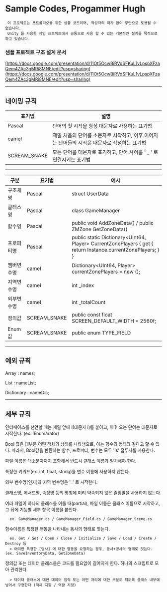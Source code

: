 # Sample Codes, Progammer Hugh

     이 프로젝트는 포트폴리오를 위한 샘플 코드이며, 작성자의 허가 없이 무단으로 도용될 수 없습니다.
     Unity 를 사용한 게임 프로젝트에서 공통으로 사용 할 수 있는 기본적인 설계를 목적으로 하고 있습니다.

### 샘플 프로젝트 구조 설계 문서
[https://docs.google.com/presentation/d/11Ot5OcwBiRVdSFKuL1vLpspXFzaQem4ZAc3gMRi8MNE/edit?usp=sharing](https://docs.google.com/presentation/d/11Ot5OcwBiRVdSFKuL1vLpspXFzaQem4ZAc3gMRi8MNE/edit?usp=sharing)


-----------------------------------------------------------------------------------------------------------------------------

## 네이밍 규칙
| 표기법     |    설명                                                                                                      |
|--------|-----------------------------------------------------------------------------------------------------------------------------|
| Pascal        |    단어의 첫 시작을 항상 대문자로 사용하는 표기법                                                                                        |
| camel        |    제일 처음의 단어를 소문자로 시작하고, 이후 이어지는 단어들의 시작은 대문자로 작성하는 표기법                                                                                     |
| SCREAM_SNAKE        |       모든 단어를 대문자로 표기하고, 단어 사이를 ' _ ' 로 연결시키는 표기법                                            |

-----------------------------------------------------------------------------------------------------------------------------

| 구분     | 표기법           | 예시                                                                                                           |
|--------|---------------|--------------------------------------------------------------------------------------------------------------|
| 구조체명   | Pascal        | struct UserData                                                                                              |
| 클래스명   | Pascal        | class GameManager                                                                                            |
| 함수명    | Pascal        | public void AddZoneData() / public ZMZone GetZoneData()                                                      |
| 프로퍼티명  | Pascal        | public static Dictionary<UInt64, Player> CurrentZonePlayers { get { return Instance.currentZonePlayers; } }  |
| 멤버변수명  | camel         | Dictionary<UInt64, Player> currentZonePlayers = new ();                                                      |
| 지역변수명  | camel         | int _index                                                                                                   |
| 외부변수명  | camel         | int _totalCount                                                                                              |
| 정의값    | SCREAM_SNAKE  | public const float SCREEN_DEFAULT_WIDTH = 2560f;                                                             |
| Enum 값 | SCREAM_SNAKE  | public enum TYPE_FIELD                                                                                       |

-----------------------------------------------------------------------------------------------------------------------------


## 예외 규칙

Array :	names;

List : nameList;

Dictionary : nameDic;

-----------------------------------------------------------------------------------------------------------------------------

## 세부 규칙

인터페이스를 선언할 때는 제일 앞에 I(대문자 i)를 붙이고, 이후 오는 단어는 대문자로 시작한다. (ex. IEnumarator)

Bool 값은 대부분 어떤 객체의 상태를 나타냄으로, 이는 함수의 형태와 같다고 할 수 있다.
따라서, Bool값을 반환하는 함수, 프로퍼티, 변수는 모두 'Is' 접두사를 사용한다.

     
파일 이름은 대소문자까지 포함해서 반드시 클래스 이름과 일치해야 한다.		

특정한 키워드(ex. int, float, string)를 변수 이름에 사용하지 않는다.			

외부 변수명(인자)과 지역 변수명은 '_' 로 시작한다.

클래스명, 메서드명, 속성명 등의 명칭에 미리 약속되지 않은 줄임말을 사용하지 않는다.

여러 파일이 하나의 클래스를 이룰 때(partial), 파일 이름은 클래스 이름으로 시작하고, 그 뒤에 기능별 세부 항목 이름을 붙인다.

      ex. GameManager.cs / GameManager_Field.cs / GameManager_Scene.cs

함수이름은 특정한 행동을 나타내는 동사의 형태로 짓는다.

      ex. Get / Set / Open / Close / Initialize / Save / Load / Create / Destroy 등
      > 어떠한 특정한 [명사] 에 대한 행동을 요청하는 경우, 동사+명사의 형태로 짓는다. (ex. SaveInventoryData, GetZoneData)

정의값 또는 데이터 클래스들은 코드를 필요없이 길어지게 한다. 하나의 스크립트로 모아 관리한다.

      > 데이터 클래스에 대한 데이터 입력 또는 어떤 처리에 대한 부분도 되도록 클래스 내부에 넣어서 구현한다 (객체 지향 / 역할 지정)

